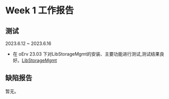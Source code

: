 # Week 1 工作报告

## 测试

2023.6.12 ~ 2023.6.16

- 在 oErv 23.03 下对LibStorageMgmt的安装、主要功能进行测试,测试结果良好。[LibStorageMgmt](./LibStorageMgmt)

## 缺陷报告

暂无。
